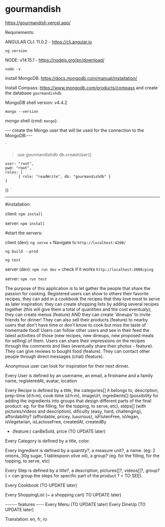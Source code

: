 # gourmandish

https://gourmandish.vercel.app/

Requirements:

ANGULAR CLI: 11.0.2 - https://cli.angular.io

`ng version`

NODE: v14.15.1 - https://nodejs.org/en/download/

`node -v`

Install MongoDB: https://docs.mongodb.com/manual/installation/

Install Compass: https://www.mongodb.com/products/compass and create the database `gourmandishdb`

MongoDB shell version: v4.4.2

`mongo --version`

mongo shell (cmd: `mongo`):

--- create the Mongo user that will be used for the connection to the MongoDB:---

`

> use gourmandishdb
> db.createUser({

    user: "root",
    pwd: "root",
    roles: [
          { role: "readWrite", db: "gourmandishdb" }
    ]

})
`

---

#installation:

client: `npm install`

server: `npm install`

#start the servers:

client (dev): `ng serve` + Navigate to `http://localhost:4200/`

`ng build --prod`

`ng test`

server (dev): `npm run dev` + check if it works `http://localhost:3000/ping`

server: `npm run test`

The purpose of this application is to let gather the people that share the passion for cooking. Registered users can show to others their favorite recipes, they can add in a cookbook the recipes that they love most to serve as later inspiration; they can create shopping lists by adding several recipes together (this will give them a total of quantities and the cost eventualy); they can create menus (feature) AND they can create 'dineups' to invite friends for dinner!
They can also sell their products (feature) to nearby users that don't have time or don't know to cook but miss the taste of homemade food!
Users can follow other users and see in their feed the latest activities of those (new recipes, new dineups, new proposed meals for selling) of them. Users can share their impressions on the recipes through the comments and likes (eventually share their photos - feature). They can give reviews to bought food (feature). They can contact other people through direct messages (chat) (feature).

Anonymous user can look for inspiration for their next dinner.

Every User is defined by an username, an email, a firstname and a family name, registeredAt, avatar, location

Every Recipe is defined by a title, the categories[] it belongs to, description, prep-time (d:h:m), cook-time (d:h:m), imageUrl, ingredients[] (possibility for adding the ingredients into groups that design different parts of the final product: eg. for the filling, for the topping, to serve, etc), steps[] (with pictures/videos and description), dificulty (easy, hard, challenging), affordability? (affordable, pricey, luxurious), isFlutenFree, isVegan, isVegetarian, isLactoseFree, createdAt, createdBy

- (feature:) canBeSold, price (TO UPDATE later)

Every Category is defined by a title, color.

Every Ingredient is defined by a quantity?, a measure unit?, a name. (eg: 2 onions, 30g sugar, 1 tablespoon olive oil), a group? (eg. for the filling, for the topping, to serve, etc)

Every Step is defined by a title?, a description, pictures[]?, videos[]?, group? ( = can group the steps for specific part of the product ? = TO SEE).

Every Cookbook (TO UPDATE later)

Every ShoppingList (~ a shopping cart) TO UPDATE later)

------ features ----
Every Menu (TO UPDATE later)
Every DineUp (TO UPDATE later)

Translation: en, fr, ro
